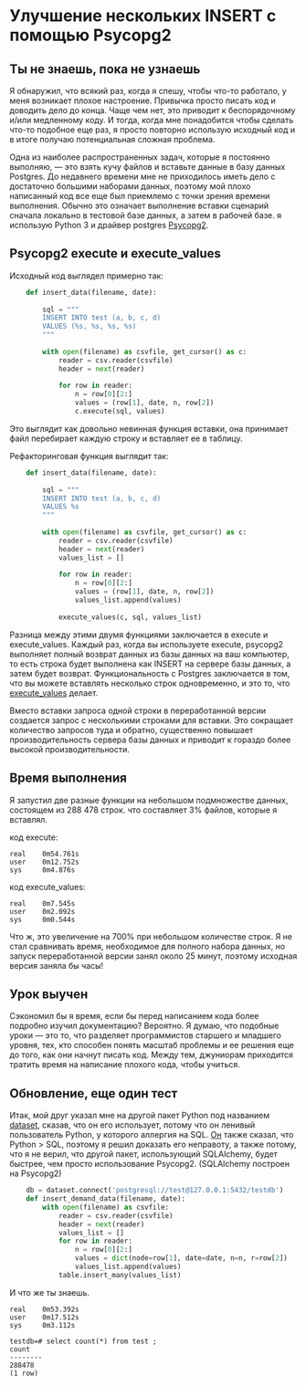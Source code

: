 # Улучшение нескольких INSERT с помощью Psycopg2

## Ты не знаешь, пока не узнаешь

Я обнаружил, что всякий раз, когда я спешу, чтобы что-то работало, у меня возникает плохое настроение. Привычка просто писать код и доводить дело до конца. Чаще чем нет, это приводит к беспорядочному и/или медленному коду. И тогда, когда мне понадобится чтобы сделать что-то подобное еще раз, я просто повторно использую исходный код и в итоге получаю потенциальная сложная проблема.

Одна из наиболее распространенных задач, которые я постоянно выполняю, — это взять кучу файлов и вставьте данные в базу данных Postgres. До недавнего времени мне не приходилось иметь дело с достаточно большими наборами данных, поэтому мой плохо написанный код все еще был приемлемо с точки зрения времени выполнения. Обычно это означает выполнение вставки сценарий сначала локально в тестовой базе данных, а затем в рабочей базе. я использую Python 3 и драйвер postgres [Psycopg2](http://initd.org/psycopg/).

## Psycopg2 execute и execute\_values

Исходный код выглядел примерно так:

```python
    def insert_data(filename, date):
    
        sql = """
        INSERT INTO test (a, b, c, d)
        VALUES (%s, %s, %s, %s)
        """
    
        with open(filename) as csvfile, get_cursor() as c:
            reader = csv.reader(csvfile)
            header = next(reader)
    
            for row in reader:
                n = row[0][2:]
                values = (row[1], date, n, row[2])
                c.execute(sql, values)
```

Это выглядит как довольно невинная функция вставки, она принимает файл перебирает каждую строку и вставляет ее в таблицу.

Рефакторинговая функция выглядит так:

```python
    def insert_data(filename, date):
    
        sql = """
        INSERT INTO test (a, b, c, d)
        VALUES %s
        """
    
        with open(filename) as csvfile, get_cursor() as c:
            reader = csv.reader(csvfile)
            header = next(reader)
            values_list = []
    
            for row in reader:
                n = row[0][2:]
                values = (row[1], date, n, row[2])
                values_list.append(values)
    
            execute_values(c, sql, values_list)
```

Разница между этими двумя функциями заключается в execute и execute\_values. Каждый раз, когда вы используете execute, psycopg2 выполняет полный возврат данных из базы данных на ваш компьютер, то есть строка будет выполнена как INSERT на сервере базы данных, а затем будет возврат. Функциональность с Postgres заключается в том, что вы можете вставлять несколько строк одновременно, и это то, что [execute\_values](http://initd.org/psycopg/docs/extras.html#fast-exec) делает.

Вместо вставки запроса одной строки в переработанной версии создается запрос с несколькими строками для вставки. Это сокращает количество запросов туда и обратно, существенно повышает производительность сервера базы данных и приводит к гораздо более высокой производительности.&#x20;

## Время выполнения

Я запустил две разные функции на небольшом подмножестве данных, состоящем из 288 478 строк. что составляет 3% файлов, которые я вставлял.

код execute:

```
real    0m54.761s
user    0m12.752s
sys     0m4.876s
```

код execute\_values:

```
real    0m7.545s
user    0m2.092s
sys     0m0.544s
```

Что ж, это увеличение на 700% при небольшом количестве строк. Я не стал сравнивать время, необходимое для полного набора данных, но запуск переработанной версии занял около 25 минут, поэтому исходная версия заняла бы часы!

## Урок выучен

Сэкономил бы я время, если бы перед написанием кода более подробно изучил документацию? Вероятно. Я думаю, что подобные уроки — это то, что разделяет программистов старшего и младшего уровня, тех, кто способен понять масштаб проблемы и ее решения еще до того, как они начнут писать код. Между тем, джуниорам приходится тратить время на написание плохого кода, чтобы учиться.

## Обновление, еще один тест

Итак, мой друг указал мне на другой пакет Python под названием [dataset](https://dataset.readthedocs.io/en/latest/index.html), сказав, что он его использует, потому что он ленивый пользователь Python, у которого аллергия на SQL. [Он](https://www.jinpark.net/) также сказал, что Python > SQL, поэтому я решил доказать его неправоту, а также потому, что я не верил, что другой пакет, использующий SQLAlchemy, будет быстрее, чем просто использование Psycopg2. (SQLAlchemy построен на Psycopg2)

```python
    db = dataset.connect('postgresql://test@127.0.0.1:5432/testdb')
    def insert_demand_data(filename, date):
        with open(filename) as csvfile:
            reader = csv.reader(csvfile)
            header = next(reader)
            values_list = []
            for row in reader:
                n = row[0][2:]
                values = dict(node=row[1], date=date, n=n, r=row[2])
                values_list.append(values)
            table.insert_many(values_list)
```

И что же ты знаешь.

```
real    0m53.392s
user    0m17.512s
sys     0m3.112s

testdb=# select count(*) from test ;
count
--------
288478
(1 row)
```
